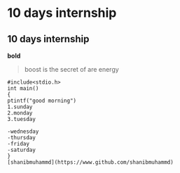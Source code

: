 # 10 days internship
## 10 days internship
**bold**
> boost is the secret of are energy
```
#include<stdio.h>
int main()
{
ptintf("good morning")
1.sunday
2.monday
3.tuesday

-wednesday
-thursday
-friday
-saturday
}
[shanibmuhammd](https://www.github.com/shanibmuhammd)

